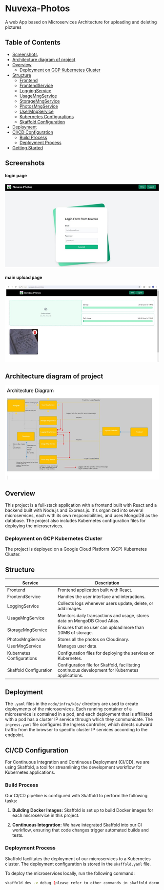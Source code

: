 # Nuvexa-Photos
A web App based on Microservices Architecture for uploading and deleting pictures

## Table of Contents
- [Screenshots](#screenshots)
- [Architecture diagram of project](#architecture-diagram-of-project)
- [Overview](#overview)
  - [Deployment on GCP Kubernetes Cluster](#deployment-on-gcp-kubernetes-cluster)
- [Structure](#structure)
  - [Frontend](#frontend)
  - [FrontendService](#frontendservice)
  - [LoggingService](#loggingservice)
  - [UsageMngService](#usagemngservice)
  - [StorageMngService](#storagemngservice)
  - [PhotosMngService](#photosmngservice)
  - [UserMngService](#usermngservice)
  - [Kubernetes Configurations](#kubernetes-configurations)
  - [Skaffold Configuration](#skaffold-configuration)
- [Deployment](#deployment)
- [CI/CD Configuration](#cicd-configuration)
  - [Build Process](#build-process)
  - [Deployment Process](#deployment-process)
- [Getting Started](#getting-started)

## Screenshots
#### login page
![](Images/login.jpg)
#### main upload page
![](Images/main%20uploda%20page.jpg)

## Architecture diagram of project
![](Images/Architecture.jpg)

## Overview
This project is a full-stack application with a frontend built with React and a backend built with Node.js and Express.js. It's organized into several microservices, each with its own responsibilities, and uses MongoDB as the database. The project also includes Kubernetes configuration files for deploying the microservices.

### Deployment on GCP Kubernetes Cluster

The project is deployed on a Google Cloud Platform (GCP) Kubernetes Cluster.

## Structure

| Service               | Description                                                  |
|-----------------------|--------------------------------------------------------------|
| Frontend              | Frontend application built with React.                       |
| FrontendService       | Handles the user interface and interactions.                 |
| LoggingService        | Collects logs whenever users update, delete, or add images. |
| UsageMngService       | Monitors daily transactions and usage, stores data on MongoDB Cloud Atlas. |
| StorageMngService     | Ensures that no user can upload more than 10MB of storage.    |
| PhotosMngService      | Stores all the photos on Cloudinary.                         |
| UserMngService        | Manages user data.                                           |
| Kubernetes Configurations | Configuration files for deploying the services on Kubernetes.|
| Skaffold Configuration | Configuration file for Skaffold, facilitating continuous development for Kubernetes applications.|

## Deployment

The `.yaml` files in the `node/infra/k8s/` directory are used to create deployments of the microservices. Each running container of a microservice is contained in a pod, and each deployment that is affiliated with a pod has a cluster IP service through which they communicate. The `ingress.yaml` file configures the Ingress controller, which directs outward traffic from the browser to specific cluster IP services according to the endpoint.

## CI/CD Configuration

For Continuous Integration and Continuous Deployment (CI/CD), we are using Skaffold, a tool for streamlining the development workflow for Kubernetes applications.

### Build Process

Our CI/CD pipeline is configured with Skaffold to perform the following tasks:

1. **Building Docker Images:** Skaffold is set up to build Docker images for each microservice in this project.

2. **Continuous Integration:** We have integrated Skaffold into our CI workflow, ensuring that code changes trigger automated builds and tests.

### Deployment Process

Skaffold facilitates the deployment of our microservices to a Kubernetes cluster. The deployment configuration is stored in the `skaffold.yaml` file.

To deploy the microservices locally, run the following command:

```bash
skaffold dev -v debug (please refer to other commands in skaffold documentation)

